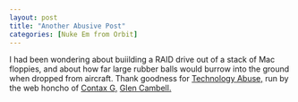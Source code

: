 ```yaml
---
layout: post
title: "Another Abusive Post"
categories: [Nuke Em from Orbit]
---
```

I had been wondering about buiilding a RAID drive out of a stack of Mac floppies, and about how far large rubber balls would burrow into the ground when dropped from aircraft. Thank goodness for <a title="Technology Abuse" href="http://technologyabuse.com/" target="linkframe">Technology Abuse,</a> run by the web honcho of <a href="http://www.contaxg.com/" target="linkframe">Contax G,</a> <a href="http://contaxg.com/user.php?id=1" target="linkframe">Glen Cambell.</a>


